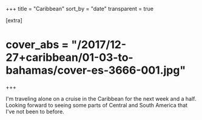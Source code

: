 +++
title = "Caribbean"
sort_by = "date"
transparent = true

[extra]
# cover_abs = "/2017/12-27+caribbean/01-03-to-bahamas/cover-es-3666-001.jpg"
+++

I'm traveling alone on a cruise in the Caribbean for the next week and a half. Looking forward to seeing some parts of Central and South America that I've not been to before.
